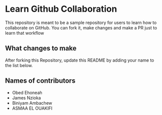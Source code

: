  
# Learn Github Collaboration
This repository is meant to be a sample repository for users to learn how to collaborate on GitHub. You can fork it, make changes and make a PR just to learn that workflow
 
## What changes to make
After forking this Repository, update this README by adding your name to the list below.

## Names of contributors
- Obed Ehoneah
- James Nzioka
- Biniyam Ambachew
- ASMAA EL OUAKIFI

